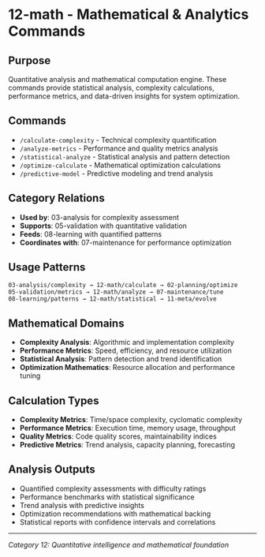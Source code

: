 # 12-math - Mathematical & Analytics Commands

## Purpose
Quantitative analysis and mathematical computation engine. These commands provide statistical analysis, complexity calculations, performance metrics, and data-driven insights for system optimization.

## Commands
- `/calculate-complexity` - Technical complexity quantification
- `/analyze-metrics` - Performance and quality metrics analysis
- `/statistical-analyze` - Statistical analysis and pattern detection
- `/optimize-calculate` - Mathematical optimization calculations
- `/predictive-model` - Predictive modeling and trend analysis

## Category Relations
- **Used by**: 03-analysis for complexity assessment
- **Supports**: 05-validation with quantitative validation
- **Feeds**: 08-learning with quantified patterns
- **Coordinates with**: 07-maintenance for performance optimization

## Usage Patterns
```
03-analysis/complexity → 12-math/calculate → 02-planning/optimize
05-validation/metrics → 12-math/analyze → 07-maintenance/tune
08-learning/patterns → 12-math/statistical → 11-meta/evolve
```

## Mathematical Domains
- **Complexity Analysis**: Algorithmic and implementation complexity
- **Performance Metrics**: Speed, efficiency, and resource utilization
- **Statistical Analysis**: Pattern detection and trend identification
- **Optimization Mathematics**: Resource allocation and performance tuning

## Calculation Types
- **Complexity Metrics**: Time/space complexity, cyclomatic complexity
- **Performance Metrics**: Execution time, memory usage, throughput
- **Quality Metrics**: Code quality scores, maintainability indices
- **Predictive Metrics**: Trend analysis, capacity planning, forecasting

## Analysis Outputs
- Quantified complexity assessments with difficulty ratings
- Performance benchmarks with statistical significance
- Trend analysis with predictive insights
- Optimization recommendations with mathematical backing
- Statistical reports with confidence intervals and correlations

---
*Category 12: Quantitative intelligence and mathematical foundation*
